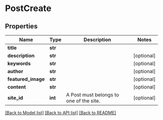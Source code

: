 # PostCreate

## Properties
Name | Type | Description | Notes
------------ | ------------- | ------------- | -------------
**title** | **str** |  | 
**description** | **str** |  | [optional] 
**keywords** | **str** |  | [optional] 
**author** | **str** |  | [optional] 
**featured_image** | **str** |  | [optional] 
**content** | **str** |  | [optional] 
**site_id** | **int** | A Post must belongs to one of the site. | [optional] 

[[Back to Model list]](../README.md#documentation-for-models) [[Back to API list]](../README.md#documentation-for-api-endpoints) [[Back to README]](../README.md)

